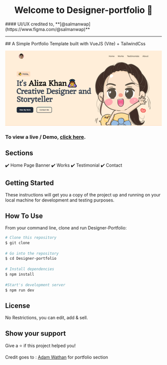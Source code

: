 <h1 align="center">Welcome to Designer-portfolio 👋</h1>
#### UI/UX credited to, **[@salmanwap](https://www.figma.com/@salmanwap)**

<hr>
## A Simple Portfolio Template built with VueJS (Vite) + TailwindCss
<p align="center">
  <kbd>
    <img src="sample.png"></img>
  </kbd>
</p>

### To view a live / Demo, **[click here]()**.

## Sections

✔️ Home Page Banner
✔️ Works
✔️ Testimonial
✔️ Contact

## Getting Started

These instructions will get you a copy of the project up and running on your local machine for development and testing purposes.

## How To Use

From your command line, clone and run Designer-Portfolio:

```bash
# Clone this repository
$ git clone

# Go into the repository
$ cd Designer-portfolio

# Install dependencies
$ npm install

#Start's development server
$ npm run dev
```

## License

No Restrictions, you can edit, add & sell.

## Show your support

Give a ⭐️ if this project helped you!

Credit goes to : [Adam Wathan](https://codepen.io/adamwathan/pen/QWLEJGr) for portfolio section
